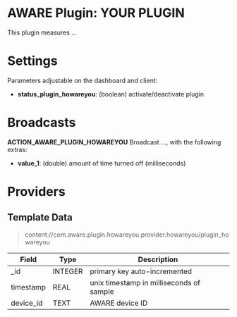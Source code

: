 AWARE Plugin: YOUR PLUGIN
==========================

This plugin measures ...

# Settings
Parameters adjustable on the dashboard and client:
- **status_plugin_howareyou**: (boolean) activate/deactivate plugin

# Broadcasts
**ACTION_AWARE_PLUGIN_HOWAREYOU**
Broadcast ..., with the following extras:
- **value_1**: (double) amount of time turned off (milliseconds)

# Providers
##  Template Data
> content://com.aware.plugin.howareyou.provider.howareyou/plugin_howareyou

Field | Type | Description
----- | ---- | -----------
_id | INTEGER | primary key auto-incremented
timestamp | REAL | unix timestamp in milliseconds of sample
device_id | TEXT | AWARE device ID
